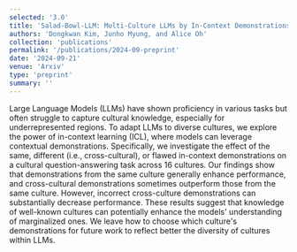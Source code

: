```yaml
---
selected: '3.0'
title: 'Salad-Bowl-LLM: Multi-Culture LLMs by In-Context Demonstrations from Diverse Cultures'
authors: 'Dongkwan Kim, Junho Myung, and Alice Oh'
collection: 'publications'
permalink: '/publications/2024-09-preprint'
date: '2024-09-21'
venue: 'Arxiv'
type: 'preprint'
summary: ''
---
```


Large Language Models (LLMs) have shown proficiency in various tasks but often struggle to capture cultural knowledge, especially for underrepresented regions. To adapt LLMs to diverse cultures, we explore the power of in-context learning (ICL), where models can leverage contextual demonstrations. Specifically, we investigate the effect of the same, different (i.e., cross-cultural), or flawed in-context demonstrations on a cultural question-answering task across 16 cultures. Our findings show that demonstrations from the same culture generally enhance performance, and cross-cultural demonstrations sometimes outperform those from the same culture. However, incorrect cross-culture demonstrations can substantially decrease performance. These results suggest that knowledge of well-known cultures can potentially enhance the models' understanding of marginalized ones. We leave how to choose which culture's demonstrations for future work to reflect better the diversity of cultures within LLMs.
